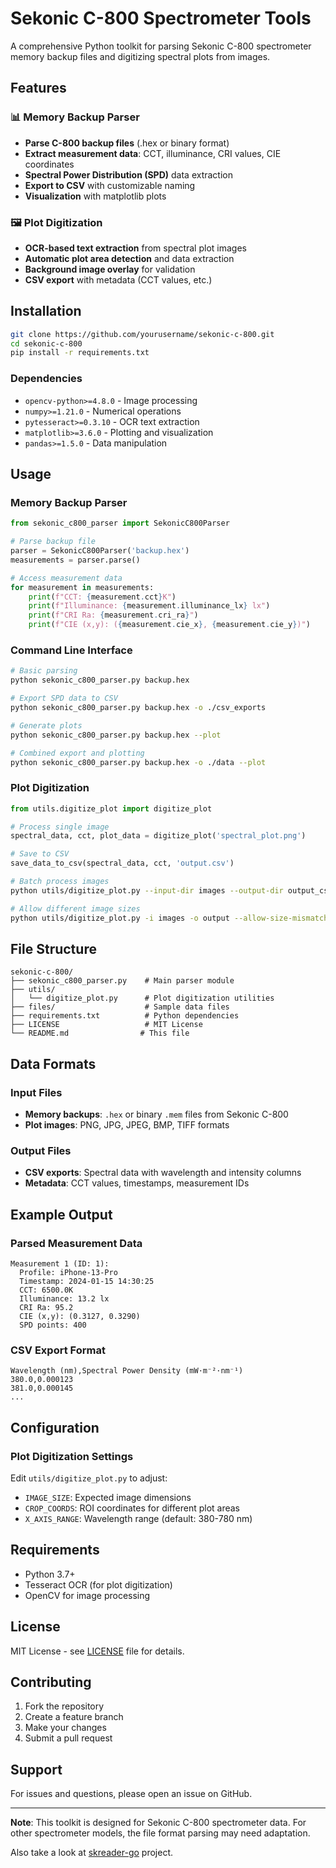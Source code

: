 # Sekonic C-800 Spectrometer Tools

A comprehensive Python toolkit for parsing Sekonic C-800 spectrometer memory backup files and digitizing spectral plots from images.

## Features

### 📊 Memory Backup Parser
- **Parse C-800 backup files** (.hex or binary format)
- **Extract measurement data**: CCT, illuminance, CRI values, CIE coordinates
- **Spectral Power Distribution (SPD)** data extraction
- **Export to CSV** with customizable naming
- **Visualization** with matplotlib plots

### 🖼️ Plot Digitization
- **OCR-based text extraction** from spectral plot images
- **Automatic plot area detection** and data extraction
- **Background image overlay** for validation
- **CSV export** with metadata (CCT values, etc.)

## Installation

```bash
git clone https://github.com/yourusername/sekonic-c-800.git
cd sekonic-c-800
pip install -r requirements.txt
```

### Dependencies
- `opencv-python>=4.8.0` - Image processing
- `numpy>=1.21.0` - Numerical operations
- `pytesseract>=0.3.10` - OCR text extraction
- `matplotlib>=3.6.0` - Plotting and visualization
- `pandas>=1.5.0` - Data manipulation

## Usage

### Memory Backup Parser

```python
from sekonic_c800_parser import SekonicC800Parser

# Parse backup file
parser = SekonicC800Parser('backup.hex')
measurements = parser.parse()

# Access measurement data
for measurement in measurements:
    print(f"CCT: {measurement.cct}K")
    print(f"Illuminance: {measurement.illuminance_lx} lx")
    print(f"CRI Ra: {measurement.cri_ra}")
    print(f"CIE (x,y): ({measurement.cie_x}, {measurement.cie_y})")
```

### Command Line Interface

```bash
# Basic parsing
python sekonic_c800_parser.py backup.hex

# Export SPD data to CSV
python sekonic_c800_parser.py backup.hex -o ./csv_exports

# Generate plots
python sekonic_c800_parser.py backup.hex --plot

# Combined export and plotting
python sekonic_c800_parser.py backup.hex -o ./data --plot
```

### Plot Digitization

```python
from utils.digitize_plot import digitize_plot

# Process single image
spectral_data, cct, plot_data = digitize_plot('spectral_plot.png')

# Save to CSV
save_data_to_csv(spectral_data, cct, 'output.csv')
```

```bash
# Batch process images
python utils/digitize_plot.py --input-dir images --output-dir output_csv

# Allow different image sizes
python utils/digitize_plot.py -i images -o output --allow-size-mismatch
```

## File Structure

```
sekonic-c-800/
├── sekonic_c800_parser.py    # Main parser module
├── utils/
│   └── digitize_plot.py      # Plot digitization utilities
├── files/                    # Sample data files
├── requirements.txt          # Python dependencies
├── LICENSE                   # MIT License
└── README.md                # This file
```

## Data Formats

### Input Files
- **Memory backups**: `.hex` or binary `.mem` files from Sekonic C-800
- **Plot images**: PNG, JPG, JPEG, BMP, TIFF formats

### Output Files
- **CSV exports**: Spectral data with wavelength and intensity columns
- **Metadata**: CCT values, timestamps, measurement IDs

## Example Output

### Parsed Measurement Data
```
Measurement 1 (ID: 1):
  Profile: iPhone-13-Pro
  Timestamp: 2024-01-15 14:30:25
  CCT: 6500.0K
  Illuminance: 13.2 lx
  CRI Ra: 95.2
  CIE (x,y): (0.3127, 0.3290)
  SPD points: 400
```

### CSV Export Format
```csv
Wavelength (nm),Spectral Power Density (mW·m⁻²·nm⁻¹)
380.0,0.000123
381.0,0.000145
...
```

## Configuration

### Plot Digitization Settings
Edit `utils/digitize_plot.py` to adjust:
- `IMAGE_SIZE`: Expected image dimensions
- `CROP_COORDS`: ROI coordinates for different plot areas
- `X_AXIS_RANGE`: Wavelength range (default: 380-780 nm)

## Requirements

- Python 3.7+
- Tesseract OCR (for plot digitization)
- OpenCV for image processing

## License

MIT License - see [LICENSE](LICENSE) file for details.

## Contributing

1. Fork the repository
2. Create a feature branch
3. Make your changes
4. Submit a pull request

## Support

For issues and questions, please open an issue on GitHub.

---

**Note**: This toolkit is designed for Sekonic C-800 spectrometer data. For other spectrometer models, the file format parsing may need adaptation.

Also take a look at [skreader-go](https://github.com/akares/skreader-go) project.

